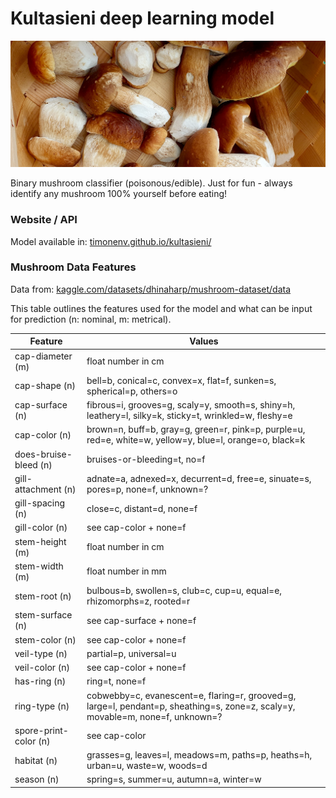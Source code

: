# Kultasieni deep learning model
![image of boletus edulis](https://github.com/timonenv/kultasieni/blob/main/images/image1.jpg)

Binary mushroom classifier (poisonous/edible).
Just for fun - always identify any mushroom 100% yourself before eating!

### Website / API 
Model available in: [timonenv.github.io/kultasieni/](https://timonenv.github.io/kultasieni/)

### Mushroom Data Features

Data from: [kaggle.com/datasets/dhinaharp/mushroom-dataset/data](https://www.kaggle.com/datasets/dhinaharp/mushroom-dataset/data)

This table outlines the features used for the model and what can be input for prediction (n: nominal, m: metrical).

| Feature | Values |
| --- | --- |
| cap-diameter (m) | float number in cm |
| cap-shape (n) | bell=b, conical=c, convex=x, flat=f, sunken=s, spherical=p, others=o |
| cap-surface (n) | fibrous=i, grooves=g, scaly=y, smooth=s, shiny=h, leathery=l, silky=k, sticky=t, wrinkled=w, fleshy=e |
| cap-color (n) | brown=n, buff=b, gray=g, green=r, pink=p, purple=u, red=e, white=w, yellow=y, blue=l, orange=o, black=k |
| does-bruise-bleed (n) | bruises-or-bleeding=t, no=f |
| gill-attachment (n) | adnate=a, adnexed=x, decurrent=d, free=e, sinuate=s, pores=p, none=f, unknown=? |
| gill-spacing (n) | close=c, distant=d, none=f |
| gill-color (n) | see cap-color + none=f |
| stem-height (m) | float number in cm |
| stem-width (m) | float number in mm |
| stem-root (n) | bulbous=b, swollen=s, club=c, cup=u, equal=e, rhizomorphs=z, rooted=r |
| stem-surface (n) | see cap-surface + none=f |
| stem-color (n) | see cap-color + none=f |
| veil-type (n) | partial=p, universal=u |
| veil-color (n) | see cap-color + none=f |
| has-ring (n) | ring=t, none=f |
| ring-type (n) | cobwebby=c, evanescent=e, flaring=r, grooved=g, large=l, pendant=p, sheathing=s, zone=z, scaly=y, movable=m, none=f, unknown=? |
| spore-print-color (n) | see cap-color |
| habitat (n) | grasses=g, leaves=l, meadows=m, paths=p, heaths=h, urban=u, waste=w, woods=d |
| season (n) | spring=s, summer=u, autumn=a, winter=w |
